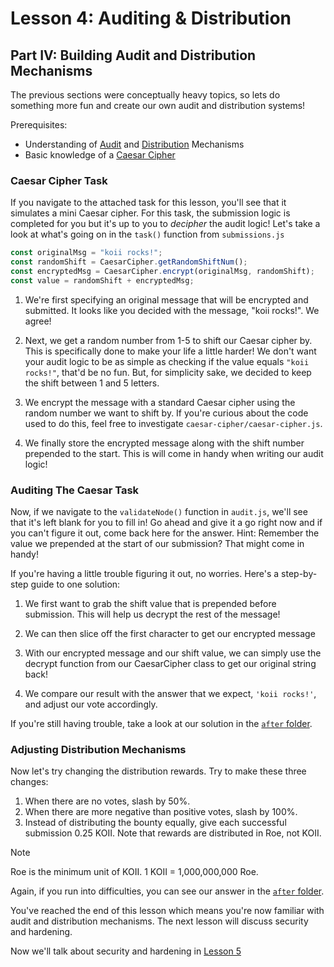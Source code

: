 # Lesson 4: Auditing & Distribution

## Part IV: Building Audit and Distribution Mechanisms

The previous sections were conceptually heavy topics, so lets do something more fun and create our own audit and distribution systems!

Prerequisites:

- Understanding of [Audit](./PartI.md) and [Distribution](./PartIII.md) Mechanisms
- Basic knowledge of a [Caesar Cipher](https://en.wikipedia.org/wiki/Caesar_cipher)

### Caesar Cipher Task

If you navigate to the attached task for this lesson, you'll see that it simulates a mini Caesar cipher. For this task, the submission logic is completed for you but it's up to you to _decipher_ the audit logic! Let's take a look at what's going on in the `task()` function from `submissions.js`

```javascript
const originalMsg = "koii rocks!";
const randomShift = CaesarCipher.getRandomShiftNum();
const encryptedMsg = CaesarCipher.encrypt(originalMsg, randomShift);
const value = randomShift + encryptedMsg;
```

1. We're first specifying an original message that will be encrypted and submitted. It looks like you decided with the message, "koii rocks!". We agree!

2. Next, we get a random number from 1-5 to shift our Caesar cipher by. This is specifically done to make your life a little harder! We don't want your audit logic to be as simple as checking if the value equals `"koii rocks!"`, that'd be no fun. But, for simplicity sake, we decided to keep the shift between 1 and 5 letters.

3. We encrypt the message with a standard Caesar cipher using the random number we want to shift by. If you're curious about the code used to do this, feel free to investigate `caesar-cipher/caesar-cipher.js`.

4. We finally store the encrypted message along with the shift number prepended to the start. This is will come in handy when writing our audit logic!

### Auditing The Caesar Task

Now, if we navigate to the `validateNode()` function in `audit.js`, we'll see that it's left blank for you to fill in! Go ahead and give it a go right now and if you can't figure it out, come back here for the answer. Hint: Remember the value we prepended at the start of our submission? That might come in handy!

If you're having a little trouble figuring it out, no worries. Here's a step-by-step guide to one solution:

1. We first want to grab the shift value that is prepended before submission. This will help us decrypt the rest of the message!

2. We can then slice off the first character to get our encrypted message

3. With our encrypted message and our shift value, we can simply use the decrypt function from our CaesarCipher class to get our original string back!

4. We compare our result with the answer that we expect, `'koii rocks!'`, and adjust our vote accordingly.

If you're still having trouble, take a look at our solution in the [`after` folder](./caesar-task/after/task/audit.js#L16).

### Adjusting Distribution Mechanisms

Now let's try changing the distribution rewards. Try to make these three changes:

1. When there are no votes, slash by 50%.
2. When there are more negative than positive votes, slash by 100%.
3. Instead of distributing the bounty equally, give each successful submission 0.25 KOII. Note that rewards are distributed in Roe, not KOII.

> [!NOTE]
>
> Roe is the minimum unit of KOII. 1 KOII = 1,000,000,000 Roe.

Again, if you run into difficulties, you can see our answer in the [`after` folder](./caesar-task/after/task/distribution.js#L105).

You've reached the end of this lesson which means you're now familiar with audit and distribution mechanisms. The next lesson will discuss security and hardening.

Now we'll talk about security and hardening in [Lesson 5](../Lesson%205/README.md)
